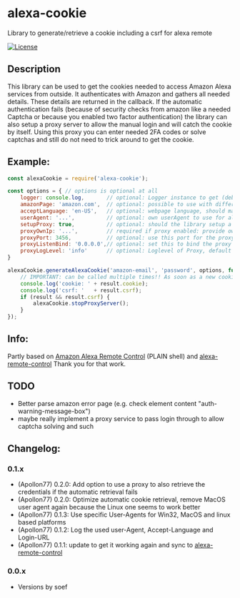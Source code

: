 # alexa-cookie

Library to generate/retrieve a cookie including a csrf for alexa remote

<!--
[![NPM version](http://img.shields.io/npm/v/alexa-remote.svg)](https://www.npmjs.com/package/alexa-remote)
[![Tests](http://img.shields.io/travis/soef/alexa-remote/master.svg)](https://travis-ci.org/soef/alexa-remote)
-->
[![License](https://img.shields.io/badge/license-MIT-blue.svg?style=flat)](https://github.com/soef/alexa-remote/blob/master/LICENSE)

## Description
This library can be used to get the cookies needed to access Amazon Alexa services from outside. It authenticates with Amazon and gathers all needed details. These details are returned in the callback.
If the automatic authentication fails (because of security checks from amazon like a needed Captcha or because you enabled two factor authentication) the library can also setup a proxy server to allow the manual login and will catch the cookie by itself. Using this proxy you can enter needed 2FA codes or solve captchas and still do not need to trick around to get the cookie.

## Example:
```javascript 1.8
const alexaCookie = require('alexa-cookie');

const options = { // options is optional at all
    logger: console.log,       // optional: Logger instance to get (debug) logs
    amazonPage: 'amazon.com',  // optional: possible to use with different countries, default is 'amazon.de'
    acceptLanguage: 'en-US',   // optional: webpage language, should match to amazon-Page, default is 'de-DE'
    userAgent: '...',          // optional: own userAgent to use for all request, overwrites default one
    setupProxy: true,          // optional: should the library setup a proxy to get cookie when automatic way did not worked? Default false!
    proxyOwnIp: '...',         // required if proxy enabled: provide own IP or hostname to later access the proxy. needed to setup all rewriting and proxy stuff internally
    proxyPort: 3456,           // optional: use this port for the proxy, default is 0 means random port is selected
    proxyListenBind: '0.0.0.0',// optional: set this to bind the proxy to a special IP, default is '0.0.0.0'
    proxyLogLevel: 'info'      // optional: Loglevel of Proxy, default 'warn'
}

alexaCookie.generateAlexaCookie('amazon-email', 'password', options, function (err, result) {
    // IMPORTANT: can be called multiple times!! As soon as a new cookie is fetched or an error happened. Consider that!
    console.log('cookie: ' + result.cookie);
    console.log('csrf: '   + result.csrf);
    if (result && result.csrf) {
        alexaCookie.stopProxyServer();
    }
});

````

## Info:
Partly based on [Amazon Alexa Remote Control](http://blog.loetzimmer.de/2017/10/amazon-alexa-hort-auf-die-shell-echo.html) (PLAIN shell) and [alexa-remote-control](https://github.com/thorsten-gehrig/alexa-remote-control)
Thank you for that work.

## TODO
* Better parse amazon error page (e.g. check element content "auth-warning-message-box")
* maybe really implement a proxy service to pass login through to allow captcha solving and such

## Changelog:

### 0.1.x
* (Apollon77) 0.2.0: Add option to use a proxy to also retrieve the credentials if the automatic retrieval fails
* (Apollon77) 0.2.0: Optimize automatic cookie retrieval, remove MacOS user agent again because the Linux one seems to work better
* (Apollon77) 0.1.3: Use specific User-Agents for Win32, MacOS and linux based platforms
* (Apollon77) 0.1.2: Log the used user-Agent, Accept-Language and Login-URL
* (Apollon77) 0.1.1: update to get it working again and sync to [alexa-remote-control](https://github.com/thorsten-gehrig/alexa-remote-control)

### 0.0.x
* Versions by soef
